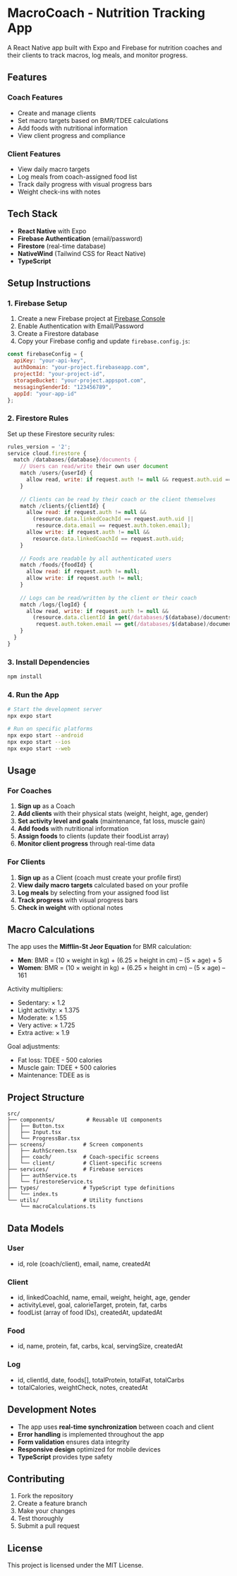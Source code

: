 # MacroCoach - Nutrition Tracking App

A React Native app built with Expo and Firebase for nutrition coaches and their clients to track macros, log meals, and monitor progress.

## Features

### Coach Features
- Create and manage clients
- Set macro targets based on BMR/TDEE calculations
- Add foods with nutritional information
- View client progress and compliance

### Client Features
- View daily macro targets
- Log meals from coach-assigned food list
- Track daily progress with visual progress bars
- Weight check-ins with notes

## Tech Stack

- **React Native** with Expo
- **Firebase Authentication** (email/password)
- **Firestore** (real-time database)
- **NativeWind** (Tailwind CSS for React Native)
- **TypeScript**

## Setup Instructions

### 1. Firebase Setup

1. Create a new Firebase project at [Firebase Console](https://console.firebase.google.com/)
2. Enable Authentication with Email/Password
3. Create a Firestore database
4. Copy your Firebase config and update `firebase.config.js`:

```javascript
const firebaseConfig = {
  apiKey: "your-api-key",
  authDomain: "your-project.firebaseapp.com",
  projectId: "your-project-id",
  storageBucket: "your-project.appspot.com",
  messagingSenderId: "123456789",
  appId: "your-app-id"
};
```

### 2. Firestore Rules

Set up these Firestore security rules:

```javascript
rules_version = '2';
service cloud.firestore {
  match /databases/{database}/documents {
    // Users can read/write their own user document
    match /users/{userId} {
      allow read, write: if request.auth != null && request.auth.uid == userId;
    }
    
    // Clients can be read by their coach or the client themselves
    match /clients/{clientId} {
      allow read: if request.auth != null && 
        (resource.data.linkedCoachId == request.auth.uid || 
         resource.data.email == request.auth.token.email);
      allow write: if request.auth != null && 
        resource.data.linkedCoachId == request.auth.uid;
    }
    
    // Foods are readable by all authenticated users
    match /foods/{foodId} {
      allow read: if request.auth != null;
      allow write: if request.auth != null;
    }
    
    // Logs can be read/written by the client or their coach
    match /logs/{logId} {
      allow read, write: if request.auth != null && 
        (resource.data.clientId in get(/databases/$(database)/documents/clients/$(resource.data.clientId)).data.linkedCoachId == request.auth.uid ||
         request.auth.token.email == get(/databases/$(database)/documents/clients/$(resource.data.clientId)).data.email);
    }
  }
}
```

### 3. Install Dependencies

```bash
npm install
```

### 4. Run the App

```bash
# Start the development server
npx expo start

# Run on specific platforms
npx expo start --android
npx expo start --ios
npx expo start --web
```

## Usage

### For Coaches

1. **Sign up** as a Coach
2. **Add clients** with their physical stats (weight, height, age, gender)
3. **Set activity level and goals** (maintenance, fat loss, muscle gain)
4. **Add foods** with nutritional information
5. **Assign foods** to clients (update their foodList array)
6. **Monitor client progress** through real-time data

### For Clients

1. **Sign up** as a Client (coach must create your profile first)
2. **View daily macro targets** calculated based on your profile
3. **Log meals** by selecting from your assigned food list
4. **Track progress** with visual progress bars
5. **Check in weight** with optional notes

## Macro Calculations

The app uses the **Mifflin-St Jeor Equation** for BMR calculation:

- **Men**: BMR = (10 × weight in kg) + (6.25 × height in cm) – (5 × age) + 5
- **Women**: BMR = (10 × weight in kg) + (6.25 × height in cm) – (5 × age) – 161

Activity multipliers:
- Sedentary: × 1.2
- Light activity: × 1.375
- Moderate: × 1.55
- Very active: × 1.725
- Extra active: × 1.9

Goal adjustments:
- Fat loss: TDEE - 500 calories
- Muscle gain: TDEE + 500 calories
- Maintenance: TDEE as is

## Project Structure

```
src/
├── components/          # Reusable UI components
│   ├── Button.tsx
│   ├── Input.tsx
│   └── ProgressBar.tsx
├── screens/            # Screen components
│   ├── AuthScreen.tsx
│   ├── coach/          # Coach-specific screens
│   └── client/         # Client-specific screens
├── services/           # Firebase services
│   ├── authService.ts
│   └── firestoreService.ts
├── types/              # TypeScript type definitions
│   └── index.ts
└── utils/              # Utility functions
    └── macroCalculations.ts
```

## Data Models

### User
- id, role (coach/client), email, name, createdAt

### Client
- id, linkedCoachId, name, email, weight, height, age, gender
- activityLevel, goal, calorieTarget, protein, fat, carbs
- foodList (array of food IDs), createdAt, updatedAt

### Food
- id, name, protein, fat, carbs, kcal, servingSize, createdAt

### Log
- id, clientId, date, foods[], totalProtein, totalFat, totalCarbs
- totalCalories, weightCheck, notes, createdAt

## Development Notes

- The app uses **real-time synchronization** between coach and client
- **Error handling** is implemented throughout the app
- **Form validation** ensures data integrity
- **Responsive design** optimized for mobile devices
- **TypeScript** provides type safety

## Contributing

1. Fork the repository
2. Create a feature branch
3. Make your changes
4. Test thoroughly
5. Submit a pull request

## License

This project is licensed under the MIT License.
